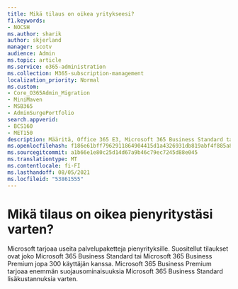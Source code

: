 ```yaml
---
title: Mikä tilaus on oikea yritykseesi?
f1.keywords:
- NOCSH
ms.author: sharik
author: skjerland
manager: scotv
audience: Admin
ms.topic: article
ms.service: o365-administration
ms.collection: M365-subscription-management
localization_priority: Normal
ms.custom:
- Core_O365Admin_Migration
- MiniMaven
- MSB365
- AdminSurgePortfolio
search.appverid:
- BCS160
- MET150
description: Määritä, Office 365 E3, Microsoft 365 Business Standard tai Microsoft 365 Business Premium vastaako se yritykseesi.
ms.openlocfilehash: f186e61bff7962911864904415d1a4326931db819abf4f885a87132fd23290f4
ms.sourcegitcommit: a1b66e1e80c25d14d67a9b46c79ec7245d88e045
ms.translationtype: MT
ms.contentlocale: fi-FI
ms.lasthandoff: 08/05/2021
ms.locfileid: "53861555"
---
```

# <a name="what-subscription-is-right-for-your-small-business"></a>Mikä tilaus on oikea pienyritystäsi varten?

Microsoft tarjoaa useita palvelupaketteja pienyrityksille. Suositellut tilaukset ovat joko Microsoft 365 Business Standard tai Microsoft 365 Business Premium jopa 300 käyttäjän kanssa. Microsoft 365 Business Premium tarjoaa enemmän suojausominaisuuksia Microsoft 365 Business Standard lisäkustannuksia varten.
